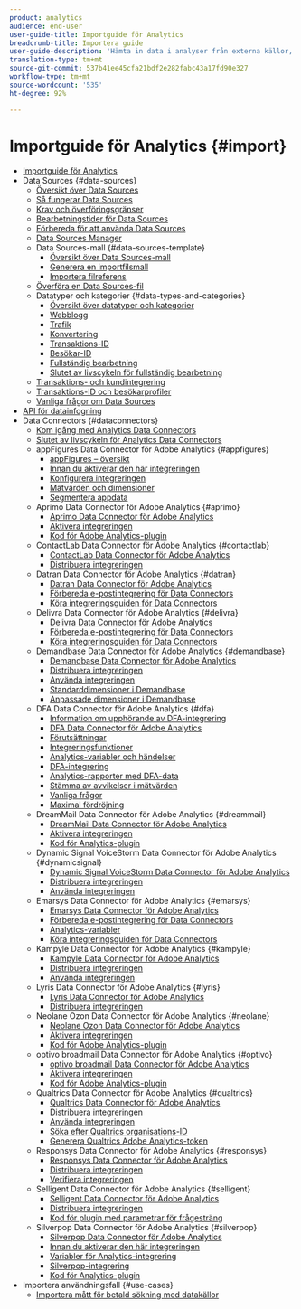 ```yaml
---
product: analytics
audience: end-user
user-guide-title: Importguide för Analytics
breadcrumb-title: Importera guide
user-guide-description: 'Hämta in data i analyser från externa källor, antingen i bulk eller i realtid. '
translation-type: tm+mt
source-git-commit: 537b41ee45cfa21bdf2e282fabc43a17fd90e327
workflow-type: tm+mt
source-wordcount: '535'
ht-degree: 92%

---
```



# Importguide för Analytics {#import}

+ [Importguide för Analytics](home.md)
+ Data Sources {#data-sources}
   + [Översikt över Data Sources](c-data-sources/datasrc-home.md)
   + [Så fungerar Data Sources](c-data-sources/datasrc-how-data-sources-works.md)
   + [Krav och överföringsgränser](c-data-sources/datasrc-requirements.md)
   + [Bearbetningstider för Data Sources](c-data-sources/datasrc-processing-time.md)
   + [Förbereda för att använda Data Sources](c-data-sources/datasrc-preparing.md)
   + [Data Sources Manager](c-data-sources/datasrc-manager.md)
   + Data Sources-mall {#data-sources-template}
      + [Översikt över Data Sources-mall](c-data-sources/datasrc-template/datasrc-template-file.md)
      + [Generera en importfilsmall](c-data-sources/datasrc-template/t-datasrc-creating-data-sources-file.md)
      + [Importera filreferens](c-data-sources/datasrc-template/datasrc-import-file-reference.md)
   + [Överföra en Data Sources-fil](c-data-sources/t-datasrc-uploading-data.md)
   + Datatyper och kategorier {#data-types-and-categories}
      + [Översikt över datatyper och kategorier](c-data-sources/c-datasrc-types/datasrc-categories.md)
      + [Webblogg](c-data-sources/c-datasrc-types/datasrc-web-log.md)
      + [Trafik](c-data-sources/c-datasrc-types/datasrc-traffic.md)
      + [Konvertering](c-data-sources/c-datasrc-types/datasrc-conversion.md)
      + [Transaktions-ID](c-data-sources/c-datasrc-types/datasrc-transactionid.md)
      + [Besökar-ID](c-data-sources/c-datasrc-types/datasrc-visitorid.md)
      + [Fullständig bearbetning](c-data-sources/c-datasrc-types/datasrc-full-processing.md)
      + [Slutet av livscykeln för fullständig bearbetning](c-data-sources/c-datasrc-types/datasrc-fullproc-eol.md)
   + [Transaktions- och kundintegrering](c-data-sources/datasrc-integrating-offline-data.md)
   + [Transaktions-ID och besökarprofiler](c-data-sources/datasrc-tid-visitor-profile.md)
   + [Vanliga frågor om Data Sources](c-data-sources/datasrc-faq.md)
+ [API för datainfogning](c-data-insertion-api/c-data-insertion-api.md)
+ Data Connectors {#dataconnectors}
   + [Kom igång med Analytics Data Connectors](data-connectors/getting-started-data-connectors.md)
   + [Slutet av livscykeln för Analytics Data Connectors](data-connectors/data-connectors-eol.md)
   + appFigures Data Connector för Adobe Analytics {#appfigures}
      + [appFigures – översikt](data-connectors/appfigures-overview/appfigures-overview.md)
      + [Innan du aktiverar den här integreringen](data-connectors/appfigures-overview/appfigures-before-activation.md)
      + [Konfigurera integreringen](data-connectors/appfigures-overview/t-appfigures-integration.md)
      + [Mätvärden och dimensioner](data-connectors/appfigures-overview/appfigures-metrics.md)
      + [Segmentera appdata](data-connectors/appfigures-overview/appfigures-segment-filter.md)
   + Aprimo Data Connector för Adobe Analytics {#aprimo}
      + [Aprimo Data Connector för Adobe Analytics](data-connectors/aprimo-overview/aprimo-overview.md)
      + [Aktivera integreringen](data-connectors/aprimo-overview/t-aprimo-activate.md)
      + [Kod för Adobe Analytics-plugin](data-connectors/aprimo-overview/aprimo-sitecatalyst-code.md)
   + ContactLab Data Connector för Adobe Analytics {#contactlab}
      + [ContactLab Data Connector för Adobe Analytics](data-connectors/c-contactlab-data-connector-for-adobe-analytics/c-contactlab-data-connector-for-adobe-analytics.md)
      + [Distribuera integreringen](data-connectors/c-contactlab-data-connector-for-adobe-analytics/contactlab-deploying-the-integration.md)
   + Datran Data Connector för Adobe Analytics {#datran}
      + [Datran Data Connector för Adobe Analytics](data-connectors/datran-integration-overview/datran-integration-overview.md)
      + [Förbereda e-postintegrering för Data Connectors](data-connectors/datran-integration-overview/datran-configuring-integration.md)
      + [Köra integreringsguiden för Data Connectors](data-connectors/datran-integration-overview/t-datran-wizard.md)
   + Delivra Data Connector för Adobe Analytics {#delivra}
      + [Delivra Data Connector för Adobe Analytics](data-connectors/delivra-integration-overview/delivra-integration-overview.md)
      + [Förbereda e-postintegrering för Data Connectors](data-connectors/delivra-integration-overview/delivra-configuring-the-genesis-delivra-integration.md)
      + [Köra integreringsguiden för Data Connectors](data-connectors/delivra-integration-overview/t-delivra-running-the-genesis-integration-wizard.md)
   + Demandbase Data Connector för Adobe Analytics {#demandbase}
      + [Demandbase Data Connector för Adobe Analytics](data-connectors/demandbase-home/demandbase-home.md)
      + [Distribuera integreringen](data-connectors/demandbase-home/demandbase-deploying.md)
      + [Använda integreringen](data-connectors/demandbase-home/demandbase-using-integration.md)
      + [Standarddimensioner i Demandbase](data-connectors/demandbase-home/demandbase-standard-dimensions.md)
      + [Anpassade dimensioner i Demandbase](data-connectors/demandbase-home/demandbase-custom-dimensions.md)
   + DFA Data Connector för Adobe Analytics {#dfa}
      + [Information om upphörande av DFA-integrering](data-connectors/dfa-data-connector-analytics/dfa-eol.md)
      + [DFA Data Connector för Adobe Analytics](data-connectors/dfa-data-connector-analytics/dfa-data-connector-analytics.md)
      + [Förutsättningar](data-connectors/dfa-data-connector-analytics/dfa-prerequisites.md)
      + [Integreringsfunktioner](data-connectors/dfa-data-connector-analytics/dfa-integration-features.md)
      + [Analytics-variabler och händelser](data-connectors/dfa-data-connector-analytics/dfa-analytics-variables-and-events.md)
      + [DFA-integrering](data-connectors/dfa-data-connector-analytics/dfa-integration.md)
      + [Analytics-rapporter med DFA-data](data-connectors/dfa-data-connector-analytics/dfa-analytics-reports.md)
      + [Stämma av avvikelser i mätvärden](data-connectors/dfa-data-connector-analytics/dfa-reconciling-metric-discrepancies.md)
      + [Vanliga frågor](data-connectors/dfa-data-connector-analytics/dfa-faq.md)
      + [Maximal fördröjning](data-connectors/dfa-data-connector-analytics/maxdelay.md)
   + DreamMail Data Connector för Adobe Analytics {#dreammail}
      + [DreamMail Data Connector för Adobe Analytics](data-connectors/dreammail-overview/dreammail-overview.md)
      + [Aktivera integreringen](data-connectors/dreammail-overview/t-dreammail-activate.md)
      + [Kod för Analytics-plugin](data-connectors/dreammail-overview/dreammail-analytics-code.md)
   + Dynamic Signal VoiceStorm Data Connector för Adobe Analytics {#dynamicsignal}
      + [Dynamic Signal VoiceStorm Data Connector för Adobe Analytics](data-connectors/dynamic-signal-for-analytics/dynamic-signal-for-analytics.md)
      + [Distribuera integreringen](data-connectors/dynamic-signal-for-analytics/dynamic-signal-deploy-integration.md)
      + [Använda integreringen](data-connectors/dynamic-signal-for-analytics/dynamic-signal-use-integration.md)
   + Emarsys Data Connector för Adobe Analytics {#emarsys}
      + [Emarsys Data Connector för Adobe Analytics](data-connectors/emarsys-overview/emarsys-overview.md)
      + [Förbereda e-postintegrering för Data Connectors](data-connectors/emarsys-overview/emarsys-configure-integration.md)
      + [Analytics-variabler](data-connectors/emarsys-overview/emarsys-variables.md)
      + [Köra integreringsguiden för Data Connectors](data-connectors/emarsys-overview/emarsys-wizard.md)
   + Kampyle Data Connector för Adobe Analytics {#kampyle}
      + [Kampyle Data Connector för Adobe Analytics](data-connectors/kampyle-home/kampyle-home.md)
      + [Distribuera integreringen](data-connectors/kampyle-home/kampyle-deploy.md)
      + [Använda integreringen](data-connectors/kampyle-home/kampyle-integration.md)
   + Lyris Data Connector för Adobe Analytics {#lyris}
      + [Lyris Data Connector för Adobe Analytics](data-connectors/lyris-overview/lyris-overview.md)
      + [Distribuera integreringen](data-connectors/lyris-overview/lyris-deploy-integration.md)
   + Neolane Ozon Data Connector för Adobe Analytics {#neolane}
      + [Neolane Ozon Data Connector för Adobe Analytics](data-connectors/neolane-overview/neolane-overview.md)
      + [Aktivera integreringen](data-connectors/neolane-overview/neolane-activate.md)
      + [Kod för Adobe Analytics-plugin](data-connectors/neolane-overview/neolane-plugin-code.md)
   + optivo broadmail Data Connector för Adobe Analytics {#optivo}
      + [optivo broadmail Data Connector för Adobe Analytics](data-connectors/optivo-overview/optivo-overview.md)
      + [Aktivera integreringen](data-connectors/optivo-overview/optivo-activate.md)
      + [Kod för Adobe Analytics-plugin](data-connectors/optivo-overview/optivo-plugin-code.md)
   + Qualtrics Data Connector för Adobe Analytics {#qualtrics}
      + [Qualtrics Data Connector för Adobe Analytics](data-connectors/qualtrics-overview/qualtrics-overview.md)
      + [Distribuera integreringen](data-connectors/qualtrics-overview/qualtrics-deploying.md)
      + [Använda integreringen](data-connectors/qualtrics-overview/qualtrics-integration.md)
      + [Söka efter Qualtrics organisations-ID](data-connectors/qualtrics-overview/qualtrics-org-id.md)
      + [Generera Qualtrics Adobe Analytics-token](data-connectors/qualtrics-overview/qualtrics-token.md)
   + Responsys Data Connector för Adobe Analytics {#responsys}
      + [Responsys Data Connector för Adobe Analytics](data-connectors/responsys-home/responsys-home.md)
      + [Distribuera integreringen](data-connectors/responsys-home/responsys-deploy/responsys-deploy.md)
      + [Verifiera integreringen](data-connectors/responsys-home/responsys-verify.md)
   + Selligent Data Connector för Adobe Analytics {#selligent}
      + [Selligent Data Connector för Adobe Analytics](data-connectors/selligent-overview/selligent-overview.md)
      + [Distribuera integreringen](data-connectors/selligent-overview/selligent-deploy-integration.md)
      + [Kod för plugin med parametrar för frågesträng](data-connectors/selligent-overview/selligent-plugin-code.md)
   + Silverpop Data Connector för Adobe Analytics {#silverpop}
      + [Silverpop Data Connector för Adobe Analytics](data-connectors/silverpop-overview/silverpop-overview.md)
      + [Innan du aktiverar den här integreringen](data-connectors/silverpop-overview/silverpop-before-activation/silverpop-before-activation.md)
      + [Variabler för Analytics-integrering](data-connectors/silverpop-overview/silverpop-variables.md)
      + [Silverpop-integrering](data-connectors/silverpop-overview/silverpop-wizard.md)
      + [Kod för Analytics-plugin](data-connectors/silverpop-overview/silverpop-analytics-code.md)
+ Importera användningsfall {#use-cases}
   + [Importera mått för betald sökning med datakällor](use-cases/paid-search-metrics.md)
